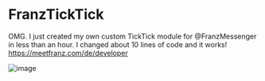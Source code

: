 # FranzTickTick

OMG. I just created my own custom TickTick module for 
@FranzMessenger
 in less than an hour. I changed about 10 lines of code and it works!
https://meetfranz.com/de/developer

![image](https://user-images.githubusercontent.com/9034190/127662542-e77809a3-551c-46bd-93fb-7504cd5de157.png)
